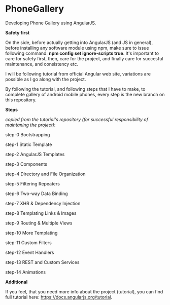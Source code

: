 # PhoneGallery
Developing Phone Gallery using AngularJS.

**Safety first**

On the side, before actually getting into AngularJS (and JS in general), before installing any software module using npm, make sure to issue following command: **npm config set ignore-scripts true**. It's important to care for safety first, then, care for the project,  and finally care for succesful maintenance, and consistency etc.

I will be following tutorial from official Angular web site, variations are possible as I go along with the project.

By following the tutorial, and following steps that I have to make, to complete gallery of android mobile phones, every step is the new branch on this repository.

**Steps**

_copied from the tutorial's repository (for successful responsibility of maintaning the project)_:

step-0 Bootstrapping

step-1 Static Template

step-2 AngularJS Templates

step-3 Components

step-4 Directory and File Organization

step-5 Filtering Repeaters

step-6 Two-way Data Binding

step-7 XHR & Dependency Injection

step-8 Templating Links & Images

step-9 Routing & Multiple Views

step-10 More Templating

step-11 Custom Filters

step-12 Event Handlers

step-13 REST and Custom Services

step-14 Animations

**Additional**

If you feel, that you need more info about the project (tutorial), you can find full tutorial here: https://docs.angularjs.org/tutorial.
